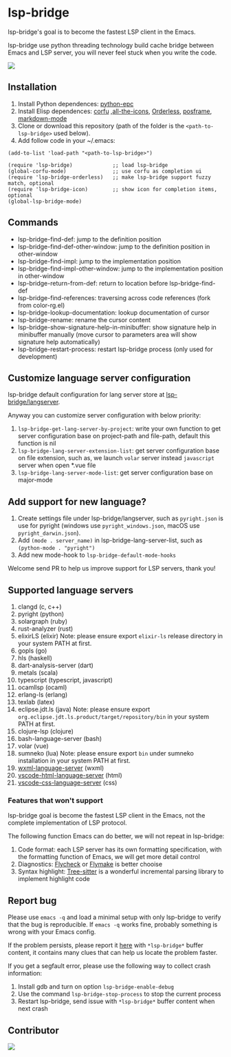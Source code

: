 # lsp-bridge

lsp-bridge's goal is to become the fastest LSP client in the Emacs.

lsp-bridge use python threading technology build cache bridge between Emacs and LSP server, you will never feel stuck when you write the code.

<img src="./screenshot.png">

## Installation

1. Install Python dependences: [python-epc](https://github.com/tkf/python-epc)
2. Install Elisp dependences: [corfu](https://github.com/minad/corfu) ,[all-the-icons](https://github.com/domtronn/all-the-icons.el), [Orderless](https://github.com/oantolin/orderless), [posframe](https://github.com/tumashu/posframe), [markdown-mode](https://github.com/jrblevin/markdown-mode)
3. Clone or download this repository (path of the folder is the `<path-to-lsp-bridge>` used below).
4. Add follow code in your ~/.emacs:

```
(add-to-list 'load-path "<path-to-lsp-bridge>")

(require 'lsp-bridge)             ;; load lsp-bridge
(global-corfu-mode)               ;; use corfu as completion ui
(require 'lsp-bridge-orderless)   ;; make lsp-bridge support fuzzy match, optional
(require 'lsp-bridge-icon)        ;; show icon for completion items, optional
(global-lsp-bridge-mode)
```

## Commands

* lsp-bridge-find-def: jump to the definition position
* lsp-bridge-find-def-other-window: jump to the definition position in other-window
* lsp-bridge-find-impl: jump to the implementation position
* lsp-bridge-find-impl-other-window: jump to the implementation position in other-window
* lsp-bridge-return-from-def: return to location before lsp-bridge-find-def
* lsp-bridge-find-references: traversing across code references (fork from color-rg.el)
* lsp-bridge-lookup-documentation: lookup documentation of cursor 
* lsp-bridge-rename: rename the cursor content
* lsp-bridge-show-signature-help-in-minibuffer: show signature help in minibuffer manually (move cursor to parameters area will show signature help automatically)
* lsp-bridge-restart-process: restart lsp-bridge process (only used for development)

## Customize language server configuration
lsp-bridge default configuration for lang server store at [lsp-bridge/langserver](https://github.com/manateelazycat/lsp-bridge/tree/master/langserver).

Anyway you can customize server configuration with below priority:
1. ```lsp-bridge-get-lang-server-by-project```: write your own function to get server configuration base on project-path and file-path, default this function is nil
2. ```lsp-bridge-lang-server-extension-list```: get server configuration base on file extension, such as, we launch ```volar``` server instead ```javascript``` server when open *.vue file
3. ```lsp-bridge-lang-server-mode-list```: get server configuration base on major-mode

## Add support for new language?

1. Create settings file under lsp-bridge/langserver, such as `pyright.json` is use for pyright (windows use `pyright_windows.json`, macOS use `pyright_darwin.json`).
2. Add `(mode . server_name)` in lsp-bridge-lang-server-list, such as `(python-mode . "pyright")`
3. Add new mode-hook to `lsp-bridge-default-mode-hooks`

Welcome send PR to help us improve support for LSP servers, thank you!

## Supported language servers

1. clangd (c, c++)
2. pyright (python)
3. solargraph (ruby)
4. rust-analyzer (rust)
5. elixirLS (elixir) Note: please ensure export `elixir-ls` release directory in your system PATH at first.
6. gopls (go)
7. hls (haskell)
8. dart-analysis-server (dart)
9. metals (scala)
10. typescript (typescript, javascript)
11. ocamllsp (ocaml)
12. erlang-ls (erlang)
13. texlab (latex)
14. eclipse.jdt.ls (java) Note: please ensure export `org.eclipse.jdt.ls.product/target/repository/bin` in your system PATH at first.
15. clojure-lsp (clojure)
16. bash-language-server (bash)
17. volar (vue)
18. sumneko (lua) Note: please ensure export `bin` under sumneko installation in your system PATH at first.
19. [wxml-language-server](https://github.com/chemzqm/wxml-languageserver) (wxml)
20. [vscode-html-language-server](https://github.com/hrsh7th/vscode-langservers-extracted) (html)
21. [vscode-css-language-server](https://github.com/hrsh7th/vscode-langservers-extracted) (css)
### Features that won't support
lsp-bridge goal is become the fastest LSP client in the Emacs, not the complete implementation of LSP protocol.

The following function Emacs can do better, we will not repeat in lsp-bridge:
1. Code format: each LSP server has its own formatting specification, with the formatting function of Emacs, we will get more detail control
2. Diagnostics: [Flycheck](https://www.flycheck.org/en/latest/) or [Flymake](https://www.gnu.org/software/emacs/manual/html_node/flymake/Using-Flymake.html) is better chooise
3. Syntax highlight: [Tree-sitter](https://tree-sitter.github.io/tree-sitter/) is a wonderful incremental parsing library to implement highlight code

## Report bug

Please use `emacs -q` and load a minimal setup with only lsp-bridge to verify that the bug is reproducible. If `emacs -q` works fine, probably something is wrong with your Emacs config.

If the problem persists, please report it [here](https://github.com/manateelazycat/lsp-bridge/issues/new) with `*lsp-bridge*` buffer content, it contains many clues that can help us locate the problem faster.

If you get a segfault error, please use the following way to collect crash information:

1. Install gdb and turn on option `lsp-bridge-enable-debug`
2. Use the command `lsp-bridge-stop-process` to stop the current process
3. Restart lsp-bridge, send issue with `*lsp-bridge*` buffer content when next crash

## Contributor

<a href = "https://github.com/manateelazycat/lsp-bridge/graphs/contributors">
  <img src = "https://contrib.rocks/image?repo=manateelazycat/lsp-bridge"/>
</a>
